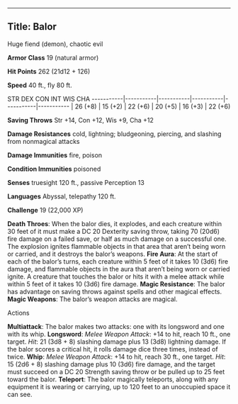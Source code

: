 -------------------------
Title: Balor
-------------------------


Huge fiend (demon), chaotic evil

**Armor Class** 19 (natural armor)

**Hit Points** 262 (21d12 + 126)

**Speed** 40 ft., fly 80 ft.

  STR         DEX         CON         INT         WIS         CHA
  -----------|-----------|-----------|-----------|-----------|-----------
  | 26 (+8)   | 15 (+2)   | 22 (+6)   | 20 (+5)   | 16 (+3)   | 22 (+6)

**Saving Throws** Str +14, Con +12, Wis +9, Cha +12

**Damage Resistances** cold, lightning; bludgeoning, piercing, and
slashing from nonmagical attacks

**Damage Immunities** fire, poison

**Condition Immunities** poisoned

**Senses** truesight 120 ft., passive Perception 13

**Languages** Abyssal, telepathy 120 ft.

**Challenge** 19 (22,000 XP)


**Death Throes**: When the balor dies, it explodes, and each
    creature within 30 feet of it must make a DC 20 Dexterity saving
    throw, taking 70 (20d6) fire damage on a failed save, or half as
    much damage on a successful one. The explosion ignites flammable
    objects in that area that aren’t being worn or carried, and it
    destroys the balor’s weapons.
**Fire Aura**: At the start of each of the balor’s turns, each
    creature within 5 feet of it takes 10 (3d6) fire damage, and
    flammable objects in the aura that aren’t being worn or
    carried ignite. A creature that touches the balor or hits it with a
    melee attack while within 5 feet of it takes 10 (3d6) fire damage.
**Magic Resistance**: The balor has advantage on saving throws
    against spells and other magical effects.
**Magic Weapons**: The balor’s weapon attacks are magical.


Actions

**Multiattack**: The balor makes two attacks: one with its longsword
    and one with its whip.
**Longsword**: *Melee Weapon Attack*: +14 to hit, reach 10 ft.,
    one target. *Hit*: 21 (3d8 + 8) slashing damage plus 13 (3d8)
    lightning damage. If the balor scores a critical hit, it rolls
    damage dice three times, instead of twice.
**Whip**: *Melee Weapon Attack*: +14 to hit, reach 30 ft.,
    one target. *Hit*: 15 (2d6 + 8) slashing damage plus 10 (3d6) fire
    damage, and the target must succeed on a DC 20 Strength saving throw
    or be pulled up to 25 feet toward the balor.
**Teleport**: The balor magically teleports, along with any
    equipment it is wearing or carrying, up to 120 feet to an unoccupied
    space it can see.


